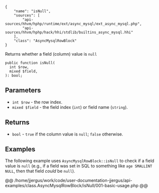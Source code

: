 ``` yamlmeta
{
    "name": "isNull",
    "sources": [
        "api-sources/hhvm/hphp/runtime/ext/async_mysql/ext_async_mysql.php",
        "api-sources/hhvm/hphp/hack/hhi/stdlib/builtins_async_mysql.hhi"
    ],
    "class": "AsyncMysqlRowBlock"
}
```




Returns whether a field (column) value is ` null `




``` Hack
public function isNull(
  int $row,
  mixed $field,
): bool;
```




## Parameters




+ ` int $row ` - the row index.
+ ` mixed $field ` - the field index (`` int ``) or field name (``` string ```).




## Returns




* ` bool ` - `` true `` if the column value is ``` null ```; ```` false ```` otherwise.




## Examples




The following example uses ` AsyncMysqlRowBlock::isNull ` to check if a field value is `` null `` (e.g., if a field was set in SQL to something like ``` age SMALLINT NULL ```, then that field *could* be ```` null ````).







@@ /home/jjergus/work/code/user-documentation-jjergus/api-examples/class.AsyncMysqlRowBlock/isNull/001-basic-usage.php @@
<!-- HHAPIDOC -->
